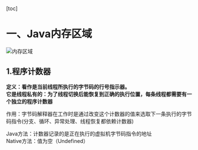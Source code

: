 [toc]
# 一、Java内存区域
![内存区域](3CAB51B227C34B10BB372E644F294460)

## 1.程序计数器
**定义：看作是当前线程所执行的字节码的行号指示器。**  
**它是线程私有的：为了线程切换后能恢复到正确的执行位置，每条线程都需要有一个独立的程序计数器**

作用：字节码解释器在工作时是通过改变这个计数器的值来选取下一条执行的字节码指令(分支、循环、异常处理、线程恢复都依赖计数器)

Java方法：计数器记录的是正在执行的虚拟机字节码指令的地址  
Native方法：值为空（Undefined）